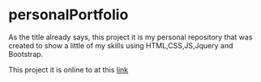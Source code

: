 # personalPortfolio

  As the title already says, this project it is my personal repository that was created to show a little of my skills using HTML,CSS,JS,Jquery
and Bootstrap.
  
  This project it is online to at this [link](http://www.brolese.ch)
